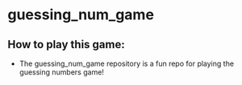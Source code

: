 # guessing_num_game
## How to play this game:
* The guessing_num_game repository is a fun repo for playing the guessing numbers game!
